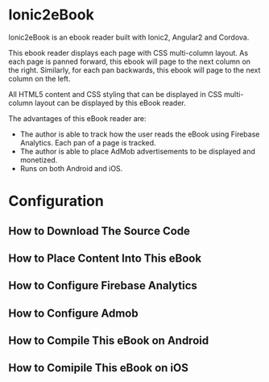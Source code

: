 # Ionic2eBook
Ionic2eBook is an ebook reader built with Ionic2, Angular2 and Cordova.

This ebook reader displays each page with CSS multi-column layout. As each page is panned forward, this ebook will page to the next column on the right. Similarly, for each pan backwards, this ebook will page to the next column on the left.

All HTML5 content and CSS styling that can be displayed in CSS multi-column layout can be displayed by this eBook reader.

The advantages of this eBook reader are:
- The author is able to track how the user reads the eBook using Firebase Analytics. Each pan of a page is tracked.
- The author is able to place AdMob advertisements to be displayed and monetized.
- Runs on both Android and iOS.

# Configuration

## How to Download The Source Code

## How to Place Content Into This eBook

## How to Configure Firebase Analytics

## How to Configure Admob

## How to Compile This eBook on Android

## How to Comipile This eBook on iOS
